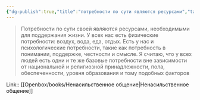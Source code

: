 ```yaml
---
{"dg-publish":true,"title":"потребности по сути являются ресурсами","tags":["quotes"],"date":"2021-01-11T20:11:19+04:00","modified_at":"2024-08-03T13:43:45+03:00","dg-path":"/quotes/202101112012.md","permalink":"/quotes/202101112012/","dgPassFrontmatter":true}
---
```



> Потребности по сути своей являются ресурсами, необходимыми для поддержания жизни. У всех нас есть физические потребности: воздух, вода, еда, отдых. Есть у нас и психологические потребности, такие как потребность в понимании, поддержке, честности и смысле. Я считаю, что у всех людей есть одни и те же базовые потребности вне зависимости от национальной и религиозной принадлежности, пола, обеспеченности, уровня образования и тому подобных факторов

Link:: [[Openbox/books/Ненасильственное общение|Ненасильственное общение]]
